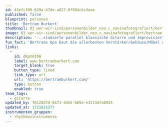 ```yaml
---
id: 43efcf09-629a-47de-a827-0f904cbc3eae
published: false
blueprint: personen
title: 'Bertram Burkert'
thumbnail: 03_wer-wir-sind/personenbilder_neu_c_navinafotografiert/bertram-burkert_(c)_navinafotografiert-9959-b.jpg
image: 03_wer-wir-sind/personenbilder_neu_c_navinafotografiert/bertram-burkert_(c)_navinafotografiert-9959-b.jpg
description: '...studierte parallel klassische Gitarre und improvisierte Musik. Im Orchester versteht er sich als Bindeglied zwischen diesen zwei Welten, aber auch als hedonistischen Solisten der impulsiv aus dem Wohlklang des Orchesters ausbricht, wann immer es ihm notwendig erscheint.'
fun_fact: 'Bertrams Opa baut die allerbesten Verstärker/Gehäuse/Möbel aus Holz! Wer Interesse hat, muss nach Apolda fahren.'
links:
  -
    id: dRpVAI9A
    label: www.bertramburkert.com
    target_blank: true
    button_type: lined
    link_type: url
    url: 'https://bertramburkert.com/'
    type: button
    enabled: true
team_tags:
  - gitarre
updated_by: f6128d7d-0471-44e5-b89a-e3213d7a0925
updated_at: 1721815377
instrumenten_gruppen:
  - rhythmusinstrumente
---
```

